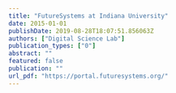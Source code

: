```yaml
---
title: "FutureSystems at Indiana University"
date: 2015-01-01
publishDate: 2019-08-28T18:07:51.856063Z
authors: ["Digital Science Lab"]
publication_types: ["0"]
abstract: ""
featured: false
publication: ""
url_pdf: "https://portal.futuresystems.org/"
---
```


